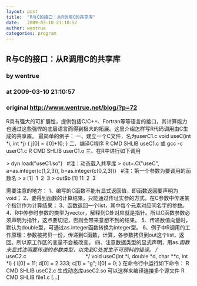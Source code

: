 ```yaml
---
layout: post
title:  "R与C的接口：从R调用C的共享库"
date:   2009-03-10 21:10:57
author: wentrue
categories: program
---
```


## R与C的接口：从R调用C的共享库
### by wentrue
### at 2009-03-10 21:10:57
### original <http://www.wentrue.net/blog/?p=72>

R具有强大的可扩展性，提供包括C/C++、Fortran等等语言的接口，其计算能力也通过这些强悍的底层语言而得到极大的拓展。这里介绍怎样写R代码调用由C生成的共享库。
最简单的例子：
一、建立一个C文件，名为userC1.c
void useC(int *i, int *j) {
j[0] = i[0]+10;
}
二、编译C程序
R CMD SHLIB useC1.c
或
gcc -c userC1.c
R CMD SHLIB userC1.o
三、在R中进行如下调用

&gt; dyn.load(&quot;useC1.so&quot;)   #注：动态载入共享库
&gt; out=.C(&quot;useC&quot;, a=as.integer(c(1,2,3)), b=as.integer(c(0,2,3)))   #注：第一个参数为要调用的函数名
&gt; a
[1]  1  2  3
&gt; out$b
[1] 11  2  3

需要注意的地方：
1、编写的C函数不能有显式返回值，即函数返回要声明为void；
2、要得到函数的计算结果，只能通过传址实参的方式，在C参数中传递某个指针作为计算结果；
3、函数返回一个list，其中每个元素对应同名字的参数。
4、R中传参时参数的类型为vector，解释到C处对应就是指针。所以C函数参数必须声明为指针，这点要切记，否则会带来意想不到的结果。
5、传递数值向量时，默认为double型，可通过as.integer函数转换为integer型。
6、例子中R调用的工作原理：参数被拷贝一份，传递到C函数，计算，各参数拷贝到out这个list，返回。所以原工作区的变量不会被改变。
四、注意数据类型的显式声明，用as.*函数来显式注明要传递的参数类型，以免到C处发生不可预料的错误。
/* useC2.c                                         */
void useC(int *i, double *d, char **c, int *l) {
i[0] = 11;
d[0] = 2.333;
c[1] = &quot;g&quot;;
l[0] = 0;
}
在命令行中运行如下命令：
R CMD SHLIB useC2.c
生成动态库useC2.so
可以这样来编译连接多个源文件
R CMD SHLIB file1.c [...]